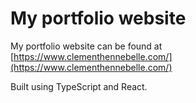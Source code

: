 # My portfolio website

My portfolio website can be found at [https://www.clementhennebelle.com/](https://www.clementhennebelle.com/)

Built using TypeScript and React.
